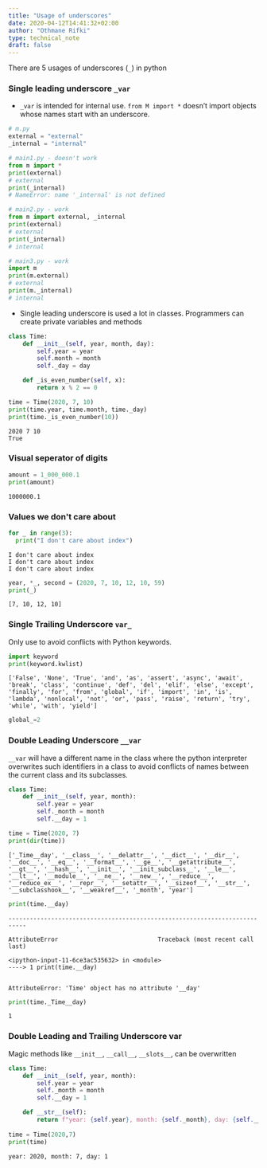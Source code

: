 ```yaml
---
title: "Usage of underscores"
date: 2020-04-12T14:41:32+02:00
author: "Othmane Rifki"
type: technical_note
draft: false
---
```

There are 5 usages of underscores (`_`) in python

### Single leading underscore `_var`

* `_var` is intended for internal use. `from M import *` doesn’t import objects whose names start with an underscore.

``` python
# m.py
external = "external"
_internal = "internal"

# main1.py - doesn't work
from m import *
print(external)
# external
print(_internal)
# NameError: name '_internal' is not defined

# main2.py - work
from m import external, _internal
print(external)
# external
print(_internal)
# internal

# main3.py - work
import m
print(m.external)
# external
print(m._internal)
# internal
```

* Single leading underscore is used a lot in classes. Programmers can create private variables and methods


```python
class Time:
    def __init__(self, year, month, day):
        self.year = year
        self.month = month
        self._day = day

    def _is_even_number(self, x):
        return x % 2 == 0

time = Time(2020, 7, 10)
print(time.year, time.month, time._day)
print(time._is_even_number(10))
```

    2020 7 10
    True


### Visual seperator of digits


```python
amount = 1_000_000.1
print(amount)
```

    1000000.1


### Values we don't care about


```python
for _ in range(3):
  print("I don't care about index")
```

    I don't care about index
    I don't care about index
    I don't care about index



```python
year, *_, second = (2020, 7, 10, 12, 10, 59)
print(_) 
```

    [7, 10, 12, 10]


### Single Trailing Underscore `var_`

Only use to avoid conflicts with Python keywords. 


```python
import keyword
print(keyword.kwlist)
```

    ['False', 'None', 'True', 'and', 'as', 'assert', 'async', 'await', 'break', 'class', 'continue', 'def', 'del', 'elif', 'else', 'except', 'finally', 'for', 'from', 'global', 'if', 'import', 'in', 'is', 'lambda', 'nonlocal', 'not', 'or', 'pass', 'raise', 'return', 'try', 'while', 'with', 'yield']



```python
global_=2
```

### Double Leading Underscore `__var`
`__var` will have a different name in the class where the python interpreter overwrites such identifiers in a class to avoid conflicts of names between the current class and its subclasses.


```python
class Time:
    def __init__(self, year, month):
        self.year = year
        self._month = month
        self.__day = 1

time = Time(2020, 7)
print(dir(time))
```

    ['_Time__day', '__class__', '__delattr__', '__dict__', '__dir__', '__doc__', '__eq__', '__format__', '__ge__', '__getattribute__', '__gt__', '__hash__', '__init__', '__init_subclass__', '__le__', '__lt__', '__module__', '__ne__', '__new__', '__reduce__', '__reduce_ex__', '__repr__', '__setattr__', '__sizeof__', '__str__', '__subclasshook__', '__weakref__', '_month', 'year']



```python
print(time.__day)
```


    ---------------------------------------------------------------------------

    AttributeError                            Traceback (most recent call last)

    <ipython-input-11-6ce3ac535632> in <module>
    ----> 1 print(time.__day)
    

    AttributeError: 'Time' object has no attribute '__day'



```python
print(time._Time__day)
```

    1


### Double Leading and Trailing Underscore __var__

Magic methods like `__init__`, `__call__`, `__slots__`, can be overwritten 


```python
class Time:
    def __init__(self, year, month):
        self.year = year
        self._month = month
        self.__day = 1

    def __str__(self):
        return f"year: {self.year}, month: {self._month}, day: {self.__day}"
      
time = Time(2020,7)
print(time)
```

    year: 2020, month: 7, day: 1

